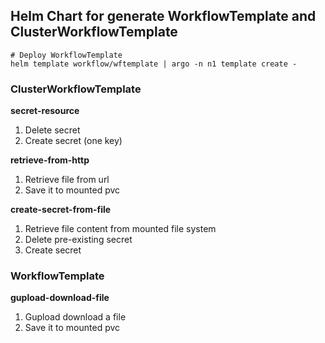 ## Helm Chart for generate WorkflowTemplate and ClusterWorkflowTemplate

```shell script
# Deploy WorkflowTemplate
helm template workflow/wftemplate | argo -n n1 template create -
```

### ClusterWorkflowTemplate

**secret-resource**

1. Delete secret
1. Create secret (one key)

**retrieve-from-http**

1. Retrieve file from url
1. Save it to mounted pvc

**create-secret-from-file**

1. Retrieve file content from mounted file system
1. Delete pre-existing secret
1. Create secret

### WorkflowTemplate

**gupload-download-file**

1. Gupload download a file
1. Save it to mounted pvc


